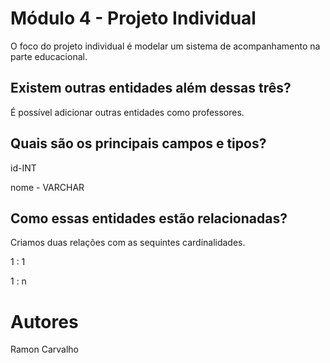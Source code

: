 
# Módulo 4 - Projeto Individual

O foco do projeto individual é modelar um sistema de acompanhamento na parte educacional.

## Existem outras entidades além dessas três?

É possível adicionar outras entidades como professores.

## Quais são os principais campos e tipos?

id-INT

nome - VARCHAR

## Como essas entidades estão relacionadas?

Criamos duas relações com as sequintes cardinalidades.

1 : 1

1 : n

# Autores

Ramon Carvalho